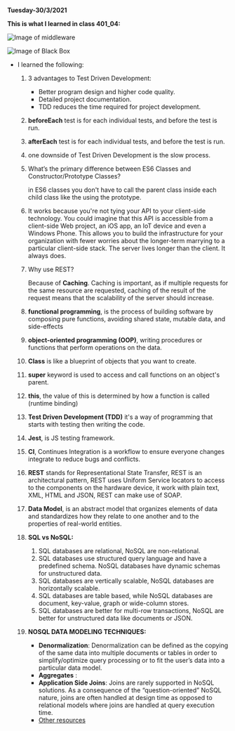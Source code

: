 **Tuesday-30/3/2021**

**This is what I learned in class 401_04:**

![Image of middleware](https://i2.wp.com/www.complexsql.com/wp-content/uploads/2018/05/Data-Modeling.png?fit=555%2C340&ssl=1)

![Image of Black Box](https://miro.medium.com/max/1032/1*sPLooWMag11pjZnzYXIQCA.png)

* I learned the following:

  1. 3 advantages to Test Driven Development:
      -  Better program design and higher code quality.
      -  Detailed project documentation.
      -  TDD reduces the time required for project development.
  2. **beforeEach** test is for each individual tests, and before the test is run.
  3. **afterEach** test is for each individual tests, and before the test is run.
  4. one downside of Test Driven Development is the slow process.
  5. What’s the primary difference between ES6 Classes and Constructor/Prototype Classes?
      
      in ES6 classes you don't have to call the parent class inside each child class like the using the prototype.

  6. It works because you're not tying your API to your client-side technology. You could imagine that this API is accessible from a client-side Web project, an iOS app, an IoT device and even a Windows Phone. This allows you to build the infrastructure for your organization with fewer worries about the longer-term marrying to a particular client-side stack. The server lives longer than the client. It always does.

  7. Why use REST?
  
      Because of **Caching**. Caching is important, as if multiple requests for the same resource are requested, caching of the result of the request means that the scalability of the server should increase.

  8. **functional programming**,  is the process of building software by composing pure functions, avoiding shared state, mutable data, and side-effects
  9. **object-oriented programming (OOP)**, writing procedures or functions that perform operations on the data.
  10. **Class** is like a blueprint of objects that you want to create.
  11. **super** keyword is used to access and call functions on an object's parent.
  12. **this**, the value of this is determined by how a function is called (runtime binding)
  13. **Test Driven Development (TDD)** it's a way of programming that starts with testing then writing the code.
  14. **Jest**, is JS testing framework.
  15. **CI**, Continues Integration is a workflow to ensure everyone changes integrate to reduce bugs and conflicts.
  16. **REST** stands for Representational State Transfer, REST is an architectural pattern, REST uses Uniform Service locators to access to the components on the hardware device, it work with plain text, XML, HTML and JSON, REST can make use of SOAP.
  17.  **Data Model**, is an abstract model that organizes elements of data and standardizes how they relate to one another and to the properties of real-world entities.
  18. **SQL vs NoSQL:**

        1. SQL databases are relational, NoSQL are non-relational.
        2. SQL databases use structured query language and have a predefined schema. NoSQL databases have dynamic schemas for unstructured data.
        3. SQL databases are vertically scalable, NoSQL databases are horizontally scalable.
        4. SQL databases are table based, while NoSQL databases are document, key-value, graph or wide-column stores.
        5. SQL databases are better for multi-row transactions, NoSQL are better for unstructured data like documents or JSON.

  19. **NOSQL DATA MODELING TECHNIQUES:**

      - **Denormalization**:
            Denormalization can be defined as the copying of the same data into multiple documents or tables in order to simplify/optimize query processing or to fit the user’s data into a particular data model.
      - **Aggregates** :
      - **Application Side Joins**: Joins are rarely supported in NoSQL solutions. As a consequence of the “question-oriented” NoSQL nature, joins are often handled at design time as opposed to relational models where joins are handled at query execution time.
      - [Other resources](https://highlyscalable.wordpress.com/2012/03/01/nosql-data-modeling-techniques/)
 